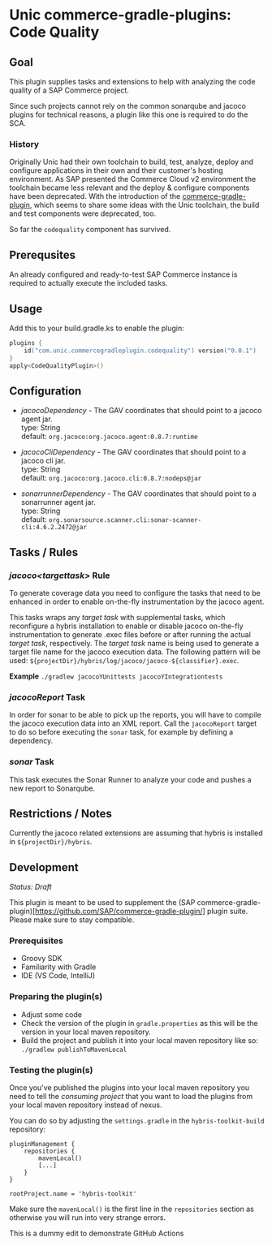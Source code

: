 # Unic commerce-gradle-plugins: Code Quality

## Goal

This plugin supplies tasks and extensions to help with analyzing the code quality of a SAP Commerce project.

Since such projects cannot rely on the common sonarqube and jacoco plugins for technical reasons, a plugin like this one is required to do the SCA.

### History

Originally Unic had their own toolchain to build, test, analyze, deploy and configure applications in their own and their customer's hosting environment. As SAP presented the Commerce Cloud v2 environment the toolchain became less relevant and the deploy & configure components have been deprecated. With the introduction of the [commerce-gradle-plugin](https://github.com/SAP/commerce-gradle-plugin), which seems to share some ideas with the Unic toolchain, the build and test components were deprecated, too.

So far the `codequality` component has survived.

## Prerequsites

An already configured and ready-to-test SAP Commerce instance is required to actually execute the included tasks.


## Usage

Add this to your build.gradle.ks to enable the plugin:

```kotlin
plugins {
    id("com.unic.commercegradleplugin.codequality") version("0.0.1")
}
apply<CodeQualityPlugin>()
```

## Configuration

- _jacocoDependency_ - The GAV coordinates that should point to a jacoco agent jar.
  <br/>type: String
  <br/>default: `org.jacoco:org.jacoco.agent:0.8.7:runtime`

- _jacocoCliDependency_ - The GAV coordinates that should point to a jacoco cli jar.
  <br/>type: String
  <br/>default: `org.jacoco:org.jacoco.cli:0.8.7:nodeps@jar`

- _sonarrunnerDependency_ - The GAV coordinates that should point to a sonarrunner agent jar.
  <br/>type: String
  <br/>default: `org.sonarsource.scanner.cli:sonar-scanner-cli:4.6.2.2472@jar`

## Tasks / Rules

### _jacoco\<targettask>_ Rule

To generate coverage data you need to configure the tasks that need to be enhanced in order to enable on-the-fly instrumentation by the jacoco agent.

This tasks wraps any _target task_ with supplemental tasks, which reconfigure a hybris installation to enable or disable jacoco on-the-fly instrumentation to generate .exec files before or after running the actual _target task_, respectively. The _target task_ name is being used to generate a target file name for the jacoco execution data. The following pattern will be used: `${projectDir}/hybris/log/jacoco/jacoco-${classifier}.exec`.

**Example**
`./gradlew jacocoYUnittests jacocoYIntegrationtests`

### _jacocoReport_ Task

In order for sonar to be able to pick up the reports, you will have to compile the jacoco execution data into an XML report. Call the `jacocoReport` target to do so before executing the `sonar` task, for example by defining a dependency.

### _sonar_ Task

This task executes the Sonar Runner to analyze your code and pushes a new report to Sonarqube.
## Restrictions / Notes

Currently the jacoco related extensions are assuming that hybris is installed in `${projectDir}/hybris`.
## Development

_Status: Draft_

This plugin is meant to be used to supplement the (SAP commerce-gradle-plugin)[https://github.com/SAP/commerce-gradle-plugin/] plugin suite. Please make sure to stay compatible.

### Prerequisites

- Groovy SDK
- Familiarity with Gradle
- IDE (VS Code, IntelliJ)

### Preparing the plugin(s)

- Adjust some code
- Check the version of the plugin in `gradle.properties` as this will be the version in your local maven repository.
- Build the project and publish it into your local maven repository like so: `./gradlew publishToMavenLocal`

### Testing the plugin(s)

Once you've published the plugins into your local maven repository you need to tell the _consuming project_
that you want to load the plugins from your local maven repository instead of nexus.

You can do so by adjusting the `settings.gradle` in the `hybris-toolkit-build` repository:

```
pluginManagement {
    repositories {
        mavenLocal()
        [...]
    }
}

rootProject.name = 'hybris-toolkit'
```

Make sure the `mavenLocal()` is the first line in the `repositories` section as otherwise you will run into
very strange errors.


This is a dummy edit to demonstrate GitHub Actions
